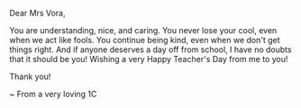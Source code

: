 Dear Mrs Vora,

  You are understanding,
  nice, and caring.
  You never lose your cool,
  even when we act like fools.
  You continue being kind,
  even when we don't get things right.
  And if anyone deserves a day off from school,
  I have no doubts that it should be you!
  Wishing a very Happy Teacher's Day from me to you!
  
  Thank you!
  
  
~ From a very loving 1C
